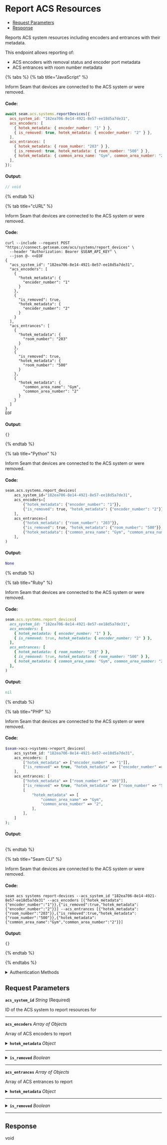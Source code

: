 # Report ACS Resources

- [Request Parameters](#request-parameters)
- [Response](#response)

Reports ACS system resources including encoders and entrances with their metadata.

This endpoint allows reporting of:
- ACS encoders with removal status and encoder port metadata
- ACS entrances with room number metadata


{% tabs %}
{% tab title="JavaScript" %}

Inform Seam that devices are connected to the ACS system or were removed.

#### Code:

```javascript
await seam.acs.systems.reportDevices({
  acs_system_id: "182ea706-8e14-4921-8e57-ee18d5a7de31",
  acs_encoders: [
    { hotek_metadata: { encoder_number: "1" } },
    { is_removed: true, hotek_metadata: { encoder_number: "2" } },
  ],
  acs_entrances: [
    { hotek_metadata: { room_number: "203" } },
    { is_removed: true, hotek_metadata: { room_number: "500" } },
    { hotek_metadata: { common_area_name: "Gym", common_area_number: "2" } },
  ],
});
```

#### Output:

```javascript
// void
```
{% endtab %}

{% tab title="cURL" %}

Inform Seam that devices are connected to the ACS system or were removed.

#### Code:

```curl
curl --include --request POST "https://connect.getseam.com/acs/systems/report_devices" \
  --header "Authorization: Bearer $SEAM_API_KEY" \
  --json @- <<EOF
{
  "acs_system_id": "182ea706-8e14-4921-8e57-ee18d5a7de31",
  "acs_encoders": [
    {
      "hotek_metadata": {
        "encoder_number": "1"
      }
    },
    {
      "is_removed": true,
      "hotek_metadata": {
        "encoder_number": "2"
      }
    }
  ],
  "acs_entrances": [
    {
      "hotek_metadata": {
        "room_number": "203"
      }
    },
    {
      "is_removed": true,
      "hotek_metadata": {
        "room_number": "500"
      }
    },
    {
      "hotek_metadata": {
        "common_area_name": "Gym",
        "common_area_number": "2"
      }
    }
  ]
}
EOF
```

#### Output:

```curl
{}
```
{% endtab %}

{% tab title="Python" %}

Inform Seam that devices are connected to the ACS system or were removed.

#### Code:

```python
seam.acs.systems.report_devices(
    acs_system_id="182ea706-8e14-4921-8e57-ee18d5a7de31",
    acs_encoders=[
        {"hotek_metadata": {"encoder_number": "1"}},
        {"is_removed": true, "hotek_metadata": {"encoder_number": "2"}},
    ],
    acs_entrances=[
        {"hotek_metadata": {"room_number": "203"}},
        {"is_removed": true, "hotek_metadata": {"room_number": "500"}},
        {"hotek_metadata": {"common_area_name": "Gym", "common_area_number": "2"}},
    ],
)
```

#### Output:

```python
None
```
{% endtab %}

{% tab title="Ruby" %}

Inform Seam that devices are connected to the ACS system or were removed.

#### Code:

```ruby
seam.acs.systems.report_devices(
  acs_system_id: "182ea706-8e14-4921-8e57-ee18d5a7de31",
  acs_encoders: [
    { hotek_metadata: { encoder_number: "1" } },
    { is_removed: true, hotek_metadata: { encoder_number: "2" } },
  ],
  acs_entrances: [
    { hotek_metadata: { room_number: "203" } },
    { is_removed: true, hotek_metadata: { room_number: "500" } },
    { hotek_metadata: { common_area_name: "Gym", common_area_number: "2" } },
  ],
)
```

#### Output:

```ruby
nil
```
{% endtab %}

{% tab title="PHP" %}

Inform Seam that devices are connected to the ACS system or were removed.

#### Code:

```php
$seam->acs->systems->report_devices(
    acs_system_id: "182ea706-8e14-4921-8e57-ee18d5a7de31",
    acs_encoders: [
        ["hotek_metadata" => ["encoder_number" => "1"]],
        ["is_removed" => true, "hotek_metadata" => ["encoder_number" => "2"]],
    ],
    acs_entrances: [
        ["hotek_metadata" => ["room_number" => "203"]],
        ["is_removed" => true, "hotek_metadata" => ["room_number" => "500"]],
        [
            "hotek_metadata" => [
                "common_area_name" => "Gym",
                "common_area_number" => "2",
            ],
        ],
    ]
);
```

#### Output:

```php

```
{% endtab %}

{% tab title="Seam CLI" %}

Inform Seam that devices are connected to the ACS system or were removed.

#### Code:

```seam_cli
seam acs systems report-devices --acs_system_id "182ea706-8e14-4921-8e57-ee18d5a7de31" --acs_encoders [{"hotek_metadata":{"encoder_number":"1"}},{"is_removed":true,"hotek_metadata":{"encoder_number":"2"}}] --acs_entrances [{"hotek_metadata":{"room_number":"203"}},{"is_removed":true,"hotek_metadata":{"room_number":"500"}},{"hotek_metadata":{"common_area_name":"Gym","common_area_number":"2"}}]
```

#### Output:

```seam_cli
{}
```
{% endtab %}

{% endtabs %}


<details>

<summary>Authentication Methods</summary>

- API key
- Personal access token
  <br>Must also include the `seam-workspace` header in the request.

To learn more, see [Authentication](https://docs.seam.co/latest/api/authentication).
</details>

## Request Parameters

**`acs_system_id`** *String* (Required)

ID of the ACS system to report resources for

---

**`acs_encoders`** *Array* *of Objects*

Array of ACS encoders to report

<details>

<summary><b><code>hotek_metadata</code></b> <i>Object</i></summary>

</details>

---



<details>

<summary><b><code>is_removed</code></b> <i>Boolean</i></summary>

Whether the encoder is removed

</details>

---


**`acs_entrances`** *Array* *of Objects*

Array of ACS entrances to report

<details>

<summary><b><code>hotek_metadata</code></b> <i>Object</i></summary>

Hotek-specific metadata associated with the entrance.

</details>

---



<details>

<summary><b><code>is_removed</code></b> <i>Boolean</i></summary>

Whether the entrance is removed

</details>

---



## Response

void

